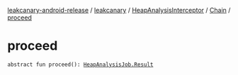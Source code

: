 [leakcanary-android-release](../../../index.md) / [leakcanary](../../index.md) / [HeapAnalysisInterceptor](../index.md) / [Chain](index.md) / [proceed](./proceed.md)

# proceed

`abstract fun proceed(): `[`HeapAnalysisJob.Result`](../../-heap-analysis-job/-result/index.md)
